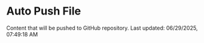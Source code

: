 # Auto Push File

Content that will be pushed to GitHub repository.
Last updated: 06/29/2025, 07:49:18 AM